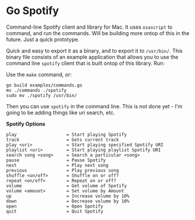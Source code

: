 Go Spotify
==========

Command-line Spotify client and library for Mac. It uses `osascript` to command, and run the commands. Will be building more ontop of this in the future. Just a quick prototype.

Quick and easy to export it as a binary, and to export it to `/usr/bin/`. This binary file consists of an example application that allows you to use the command line `spotify` client that is built ontop of this library. Run:

Use the `make` command, or:

```
go build examples/commands.go
mv ./commands ./spotify
sudo mv ./spotify /usr/bin/
```

Then you can use `spotify` in the command line. This is not done yet - I'm going to be adding things like uri search, etc. 

**Spotify Options**

```   
play                   = Start playing Spotify
track                  = Gets current track
play <uri>             = Start playing specified Spotify URI
playlist <uri>         = Start playing playlist Spotify URI
search song <song>     = Search a particular <song>
pause                  = Pause Spotify
next                   = Play next song
previous               = Play previous song
shuffle <on/off>       = Shuffle on or off?
repeat <on/off>        = Repeat on or off?
volume                 = Get volume of Spotify
volume <amount>        = Set volume by Amount
up                     = Increase volume by 10%
down                   = Decrease volume by 10%
open                   = Open Spotify
quit                   = Quit Spotify
```
